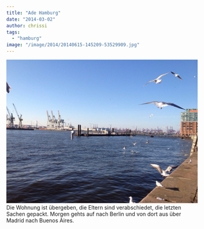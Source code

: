 ```yaml
---
title: "Ade Hamburg"
date: "2014-03-02"
author: chrissi
tags: 
  - "hamburg"
image: "/image/2014/20140615-145209-53529909.jpg"
---
```


![20140303-230445.jpg](/images/2014/20140303-230445.jpg) Die Wohnung ist übergeben, die Eltern sind verabschiedet, die letzten Sachen gepackt. Morgen gehts auf nach Berlin und von dort aus über Madrid nach Buenos Aires.
